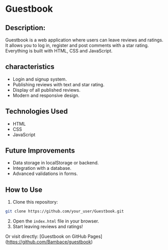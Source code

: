 # Guestbook

## Description:
Guestbook is a web application where users can leave reviews and ratings.
It allows you to log in, register and post comments with a star rating.
Everything is built with HTML, CSS and JavaScript.




## characteristics
- Login and signup system.
- Publishing reviews with text and star rating.
- Display of all published reviews.
- Modern and responsive design.

  
## Technologies Used
- HTML
- CSS
- JavaScript

## Future Improvements
- Data storage in localStorage or backend.
- Integration with a database.
- Advanced validations in forms.


## How to Use
1. Clone this repository:
```bash
git clone https://github.com/your_user/Guestbook.git
```
2. Open the `index.html` file in your browser.
3. Start leaving reviews and ratings!

Or visit directly: [Guestbook on GitHub Pages]
(https://github.com/Bambace/guestbook)
